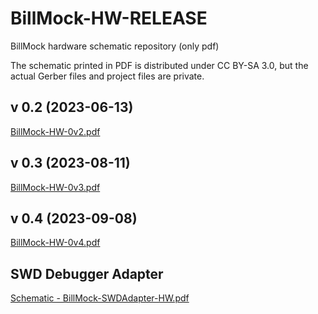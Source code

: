 # BillMock-HW-RELEASE
BillMock hardware schematic repository (only pdf)

The schematic printed in PDF is distributed under CC BY-SA 3.0, but the actual Gerber files and project files are private.

## v 0.2 (2023-06-13)
[BillMock-HW-0v2.pdf](sch/BillMock-HW-0v2.pdf)

## v 0.3 (2023-08-11)
[BillMock-HW-0v3.pdf](sch/BillMock-HW-0v3.pdf)

## v 0.4 (2023-09-08)
[BillMock-HW-0v4.pdf](sch/BillMock-HW-0v4.pdf)

## SWD Debugger Adapter
[Schematic - BillMock-SWDAdapter-HW.pdf](sch/BillMock-SWDAdapter-HW.pdf)
